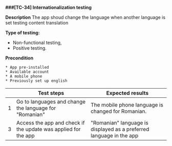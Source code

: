 **###[TC-34] Internationalization testing**

**Description**
The app shoud change the language when another language is set testing content translation

**Type of testing:**

- Non-functional testing,
- Positive testing.

**Precondition**

    * App pre-installed
    * Available account
    * A mobile phone
    * Previously set up english

|     | **Test steps**                                                 | **Expected results**                                                |
| --- | -------------------------------------------------------------- | ------------------------------------------------------------------- |
| 1   | Go to languages and change the language for "Romanian"         | The mobile phone language is changed for Romanian.                  |
| 3   | Access the app and check if the update was applied for the app | "Romanian" language is displayed as a preferred language in the app |

